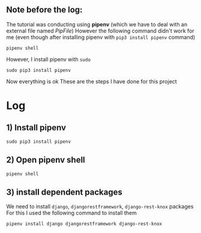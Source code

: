 ## Note before the log:
The tutorial was conducting using **pipenv** (which we have to deal with an 
external file named *PipFile*) However the following command didn't work for me
(even though after installing pipenv with `pip3 install pipenv` command)
```
pipenv shell
```

However, I install pipenv with `sudo`
```
sudo pip3 install pipenv
```

Now everything is ok
These are the steps I have done for this project 
# Log
## 1) Install **pipenv**
```
sudo pip3 install pipenv
```
## 2) Open pipenv shell
```
pipenv shell
```

## 3) install dependent packages
We need to install `django`, `djangorestframework`, `django-rest-knox` packages
For this I used the following command to install them
```
pipenv install django djangorestframework django-rest-knox
```